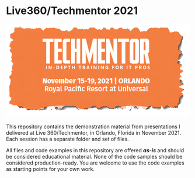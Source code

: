 # Live360/Techmentor 2021

![Techmentor 2021](images/tm2021.png)

This repository contains the demonstration material from presentations I delivered at Live 360/Techmentor, in Orlando, Florida in November 2021. Each session has a separate folder and set of files.

All files and code examples in this repository are offered __*as-is*__ and should be considered educational material. None of the code samples should be considered production-ready. You are welcome to use the code examples as starting points for your own work.

